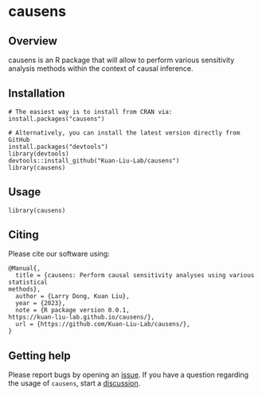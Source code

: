 # causens

<!-- badges: start -->
<!-- badges: end -->

## Overview

causens is an R package that will allow to perform various sensitivity
analysis methods within the context of causal inference.

## Installation

```{r}
# The easiest way is to install from CRAN via:
install.packages("causens")

# Alternatively, you can install the latest version directly from GitHub
install.packages("devtools")
library(devtools)
devtools::install_github("Kuan-Liu-Lab/causens")
library(causens)
```

## Usage

```{r}
library(causens)
```

## Citing

Please cite our software using:

```
@Manual{,
  title = {causens: Perform causal sensitivity analyses using various statistical
methods},
  author = {Larry Dong, Kuan Liu},
  year = {2023},
  note = {R package version 0.0.1, 
https://kuan-liu-lab.github.io/causens/},
  url = {https://github.com/Kuan-Liu-Lab/causens/},
}
```

## Getting help

Please report bugs by opening an
[issue](https://github.com/Kuan-Liu-Lab/causens/issues/new). If you have
a question regarding the usage of `causens`, start a
[discussion](https://github.com/Kuan-Liu-Lab/causens/discussions/new/choose).
